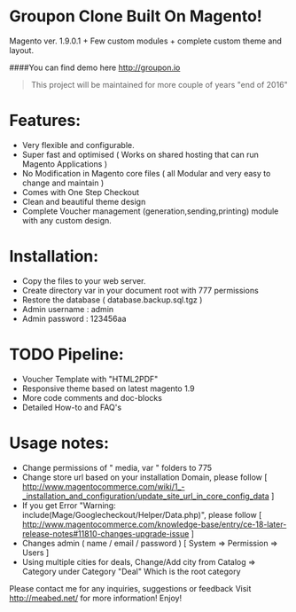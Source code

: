 Groupon Clone Built On Magento!
=========================

Magento ver. 1.9.0.1 + Few custom modules + complete custom theme and layout.

####You can find demo here  http://groupon.io

> This project will be maintained for more couple of years "end of 2016"

Features:
=========
- Very flexible and configurable.
- Super fast and optimised ( Works on shared hosting that can run Magento Applications )
- No Modification in Magento core files ( all Modular and very easy to change and maintain )
- Comes with One Step Checkout
- Clean and beautiful theme design
- Complete Voucher management (generation,sending,printing) module with any custom design.

Installation:
=============
- Copy the files to your web server.
- Create directory var in your document root with 777 permissions
- Restore the database ( database.backup.sql.tgz )
- Admin username : admin
- Admin password : 123456aa

TODO Pipeline:
======
- Voucher Template with "HTML2PDF"
- Responsive theme based on latest magento 1.9
- More code comments and doc-blocks
- Detailed How-to and FAQ's

Usage notes:
======
- Change permissions of " media, var " folders to 775
- Change store url based on your installation Domain, please follow [ http://www.magentocommerce.com/wiki/1_-_installation_and_configuration/update_site_url_in_core_config_data ]
- If you get Error "Warning: include(Mage/Googlecheckout/Helper/Data.php)", please follow [ http://www.magentocommerce.com/knowledge-base/entry/ce-18-later-release-notes#11810-changes-upgrade-issue ]
- Changes admin ( name / email / password ) [ System => Permission => Users ]
- Using multiple cities for deals, Change/Add city from Catalog => Category under Category "Deal" Which is the root category

Please contact me for any inquiries, suggestions or feedback
Visit <http://meabed.net/> for more information! Enjoy!
